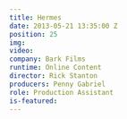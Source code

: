 ```yaml
---
title: Hermes
date: 2013-05-21 13:35:00 Z
position: 25
img: 
video: 
company: Bark Films
runtime: Online Content
director: Rick Stanton
producers: Penny Gabriel
role: Production Assistant
is-featured: 
---
```


